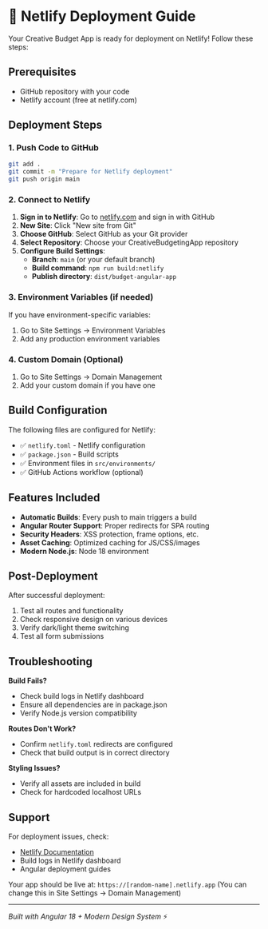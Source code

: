 # 🚀 Netlify Deployment Guide

Your Creative Budget App is ready for deployment on Netlify! Follow these steps:

## Prerequisites
- GitHub repository with your code
- Netlify account (free at netlify.com)

## Deployment Steps

### 1. Push Code to GitHub
```bash
git add .
git commit -m "Prepare for Netlify deployment"
git push origin main
```

### 2. Connect to Netlify

1. **Sign in to Netlify**: Go to [netlify.com](https://netlify.com) and sign in with GitHub
2. **New Site**: Click "New site from Git"
3. **Choose GitHub**: Select GitHub as your Git provider
4. **Select Repository**: Choose your CreativeBudgetingApp repository
5. **Configure Build Settings**:
   - **Branch**: `main` (or your default branch)
   - **Build command**: `npm run build:netlify`
   - **Publish directory**: `dist/budget-angular-app`

### 3. Environment Variables (if needed)
If you have environment-specific variables:
1. Go to Site Settings → Environment Variables
2. Add any production environment variables

### 4. Custom Domain (Optional)
1. Go to Site Settings → Domain Management
2. Add your custom domain if you have one

## Build Configuration

The following files are configured for Netlify:

- ✅ `netlify.toml` - Netlify configuration
- ✅ `package.json` - Build scripts
- ✅ Environment files in `src/environments/`
- ✅ GitHub Actions workflow (optional)

## Features Included

- **Automatic Builds**: Every push to main triggers a build
- **Angular Router Support**: Proper redirects for SPA routing
- **Security Headers**: XSS protection, frame options, etc.
- **Asset Caching**: Optimized caching for JS/CSS/images
- **Modern Node.js**: Node 18 environment

## Post-Deployment

After successful deployment:
1. Test all routes and functionality
2. Check responsive design on various devices
3. Verify dark/light theme switching
4. Test all form submissions

## Troubleshooting

**Build Fails?**
- Check build logs in Netlify dashboard
- Ensure all dependencies are in package.json
- Verify Node.js version compatibility

**Routes Don't Work?**
- Confirm `netlify.toml` redirects are configured
- Check that build output is in correct directory

**Styling Issues?**
- Verify all assets are included in build
- Check for hardcoded localhost URLs

## Support

For deployment issues, check:
- [Netlify Documentation](https://docs.netlify.com/)
- Build logs in Netlify dashboard
- Angular deployment guides

Your app should be live at: `https://[random-name].netlify.app`
(You can change this in Site Settings → Domain Management)

---
*Built with Angular 18 + Modern Design System* ⚡

